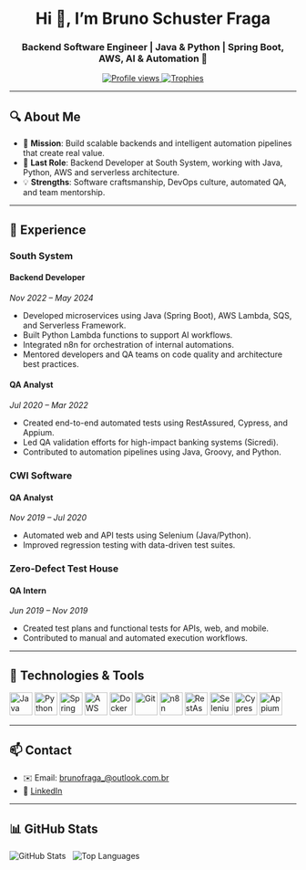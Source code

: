 <h1 align="center">Hi 👋, I’m Bruno Schuster Fraga</h1>
<h3 align="center">Backend Software Engineer | Java & Python | Spring Boot, AWS, AI & Automation 🚀</h3>

<p align="center">
  <a href="https://komarev.com/ghpvc/?username=bsfraga&label=Profile%20views&color=0e75b6&style=flat">
    <img src="https://komarev.com/ghpvc/?username=bsfraga&label=Profile%20views&color=0e75b6&style=flat" alt="Profile views"/>
  </a>
  <a href="https://github-profile-trophy.vercel.app/?username=bsfraga&theme=radical">
    <img src="https://github-profile-trophy.vercel.app/?username=bsfraga&theme=radical" alt="Trophies"/>
  </a>
</p>

---

## 🔍 About Me

- 🎯 **Mission**: Build scalable backends and intelligent automation pipelines that create real value.
- 💼 **Last Role**: Backend Developer at South System, working with Java, Python, AWS and serverless architecture.
- 💡 **Strengths**: Software craftsmanship, DevOps culture, automated QA, and team mentorship.

---

## 💼 Experience

### South System  
#### Backend Developer  
_Nov 2022 – May 2024_  
- Developed microservices using Java (Spring Boot), AWS Lambda, SQS, and Serverless Framework.
- Built Python Lambda functions to support AI workflows.
- Integrated n8n for orchestration of internal automations.
- Mentored developers and QA teams on code quality and architecture best practices.

#### QA Analyst  
_Jul 2020 – Mar 2022_  
- Created end-to-end automated tests using RestAssured, Cypress, and Appium.
- Led QA validation efforts for high-impact banking systems (Sicredi).
- Contributed to automation pipelines using Java, Groovy, and Python.

### CWI Software  
#### QA Analyst  
_Nov 2019 – Jul 2020_  
- Automated web and API tests using Selenium (Java/Python).
- Improved regression testing with data-driven test suites.

### Zero-Defect Test House  
#### QA Intern  
_Jun 2019 – Nov 2019_  
- Created test plans and functional tests for APIs, web, and mobile.
- Contributed to manual and automated execution workflows.

---

## 🧰 Technologies & Tools

<p align="left">
  <img src="https://cdn.jsdelivr.net/gh/devicons/devicon/icons/java/java-original.svg" alt="Java" width="40" height="40"/>
  <img src="https://cdn.jsdelivr.net/gh/devicons/devicon/icons/python/python-original.svg" alt="Python" width="40" height="40"/>
  <img src="https://cdn.jsdelivr.net/gh/devicons/devicon/icons/spring/spring-original.svg" alt="Spring Boot" width="40" height="40"/>
  <img src="https://cdn.jsdelivr.net/gh/devicons/devicon/icons/aws/aws-original.svg" alt="AWS" width="40" height="40"/>
  <img src="https://cdn.jsdelivr.net/gh/devicons/devicon/icons/docker/docker-original.svg" alt="Docker" width="40" height="40"/>
  <img src="https://cdn.jsdelivr.net/gh/devicons/devicon/icons/git/git-original.svg" alt="Git" width="40" height="40"/>
  <img src="https://cdn.jsdelivr.net/gh/simple-icons/simple-icons/icons/n8n.svg" alt="n8n" width="40" height="40"/>
  <img src="https://cdn.jsdelivr.net/gh/simple-icons/simple-icons/icons/restassured.svg" alt="RestAssured" width="40" height="40"/>
  <img src="https://cdn.jsdelivr.net/gh/simple-icons/simple-icons/icons/selenium.svg" alt="Selenium" width="40" height="40"/>
  <img src="https://cdn.jsdelivr.net/gh/simple-icons/simple-icons/icons/cypress.svg" alt="Cypress" width="40" height="40"/>
  <img src="https://cdn.jsdelivr.net/gh/simple-icons/simple-icons/icons/appium.svg" alt="Appium" width="40" height="40"/>
</p>

---

## 📫 Contact

- ✉️ Email: brunofraga_@outlook.com.br  
- 🔗 [LinkedIn](https://www.linkedin.com/in/bruno-s-fraga)  

---

## 📊 GitHub Stats

<p align="left">
  <img src="https://github-readme-stats.vercel.app/api?username=bsfraga&show_icons=true&locale=en" alt="GitHub Stats"/>
  &nbsp;
  <img src="https://github-readme-stats.vercel.app/api/top-langs/?username=bsfraga&layout=compact&locale=en" alt="Top Languages"/>
</p>
